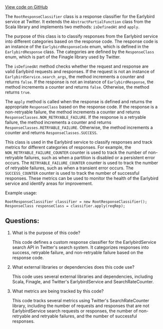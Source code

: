 [View code on GitHub](https://github.com/misbahsy/the-algorithm/src/java/com/twitter/search/earlybird_root/RootResponseClassifier.java)

The `RootResponseClassifier` class is a response classifier for the Earlybird service at Twitter. It extends the `AbstractPartialFunction` class from the Scala library and implements two methods: `isDefinedAt` and `apply`. 

The purpose of this class is to classify responses from the Earlybird service into different categories based on the response code. The response code is an instance of the `EarlybirdResponseCode` enum, which is defined in the `EarlybirdResponse` class. The categories are defined by the `ResponseClass` enum, which is part of the Finagle library used by Twitter.

The `isDefinedAt` method checks whether the request and response are valid Earlybird requests and responses. If the request is not an instance of `EarlybirdService.search_args`, the method increments a counter and returns `false`. If the response is not an instance of `EarlybirdResponse`, the method increments a counter and returns `false`. Otherwise, the method returns `true`.

The `apply` method is called when the response is defined and returns the appropriate `ResponseClass` based on the response code. If the response is a non-retryable failure, the method increments a counter and returns `ResponseClasses.NON_RETRYABLE_FAILURE`. If the response is a retryable failure, the method increments a counter and returns `ResponseClasses.RETRYABLE_FAILURE`. Otherwise, the method increments a counter and returns `ResponseClasses.SUCCESS`.

This class is used in the Earlybird service to classify responses and track metrics for different categories of responses. For example, the `NON_RETRYABLE_FAILURE_COUNTER` counter is used to track the number of non-retryable failures, such as when a partition is disabled or a persistent error occurs. The `RETRYABLE_FAILURE_COUNTER` counter is used to track the number of retryable failures, such as when a transient error occurs. The `SUCCESS_COUNTER` counter is used to track the number of successful responses. These metrics can be used to monitor the health of the Earlybird service and identify areas for improvement.

Example usage:
```
RootResponseClassifier classifier = new RootResponseClassifier();
ResponseClass responseClass = classifier.apply(reqRep);
```
## Questions: 
 1. What is the purpose of this code?
    
    This code defines a custom response classifier for the EarlybirdService search API in Twitter's search system. It categorizes responses into success, retryable failure, and non-retryable failure based on the response code.

2. What external libraries or dependencies does this code use?
    
    This code uses several external libraries and dependencies, including Scala, Finagle, and Twitter's EarlybirdService and SearchRateCounter.

3. What metrics are being tracked by this code?
    
    This code tracks several metrics using Twitter's SearchRateCounter library, including the number of requests and responses that are not EarlybirdService search requests or responses, the number of non-retryable and retryable failures, and the number of successful responses.